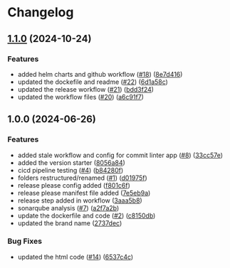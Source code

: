 # Changelog

## [1.1.0](https://github.com/anupam-sy/example-app/compare/v1.0.0...v1.1.0) (2024-10-24)


### Features

* added helm charts and github workflow ([#18](https://github.com/anupam-sy/example-app/issues/18)) ([8e7d416](https://github.com/anupam-sy/example-app/commit/8e7d416be7a3c4826a42543ec3fd97d46b7f0976))
* updated the dockefile and readme ([#22](https://github.com/anupam-sy/example-app/issues/22)) ([6d1a58c](https://github.com/anupam-sy/example-app/commit/6d1a58c3a6b57d1001ff6141329d04332a898b4f))
* updated the release workflow ([#21](https://github.com/anupam-sy/example-app/issues/21)) ([bdd3f24](https://github.com/anupam-sy/example-app/commit/bdd3f24e0cb3ad4024af3951eecaf54a0304b89e))
* updated the workflow files ([#20](https://github.com/anupam-sy/example-app/issues/20)) ([a6c91f7](https://github.com/anupam-sy/example-app/commit/a6c91f7fda0734d40d767d53250fc1685c0abf6f))

## 1.0.0 (2024-06-26)


### Features

* added stale workflow and config for commit linter app ([#8](https://github.com/anupam-sy/example-app/issues/8)) ([33cc57e](https://github.com/anupam-sy/example-app/commit/33cc57e4fffe630b0fde08c553f4457c1e99c350))
* added the version starter ([8056a84](https://github.com/anupam-sy/example-app/commit/8056a849877b9fe711591cb3665eecc097209453))
* cicd pipeline testing ([#4](https://github.com/anupam-sy/example-app/issues/4)) ([b84280f](https://github.com/anupam-sy/example-app/commit/b84280f98739a1f9ef19dc0fbfc3556c1bc319c4))
* folders restructured/renamed ([#1](https://github.com/anupam-sy/example-app/issues/1)) ([d01975f](https://github.com/anupam-sy/example-app/commit/d01975fb62f6aa03bf7eb05324babe562fb6a32b))
* release please config added ([f801c6f](https://github.com/anupam-sy/example-app/commit/f801c6fe620f7a01fae34fd5fa7785dc8b1e14d6))
* release please manifest file added ([7e5eb9a](https://github.com/anupam-sy/example-app/commit/7e5eb9ae9f55eb6b6201fb1588ad77e63773531d))
* release step added in workflow ([3aaa5b8](https://github.com/anupam-sy/example-app/commit/3aaa5b860531641736f7098a03a6461243b0118e))
* sonarqube analysis ([#7](https://github.com/anupam-sy/example-app/issues/7)) ([a2f7a2b](https://github.com/anupam-sy/example-app/commit/a2f7a2b6831ba2ff2e7bf96b52b3a69d4f7e2186))
* update the dockerfile and code ([#2](https://github.com/anupam-sy/example-app/issues/2)) ([c8150db](https://github.com/anupam-sy/example-app/commit/c8150db8d6bbe36874e56ceb811ea83bb80a9501))
* updated the brand name ([2737dec](https://github.com/anupam-sy/example-app/commit/2737dec89cdf5131dc62d997235114a64fb37e30))


### Bug Fixes

* updated the html code ([#14](https://github.com/anupam-sy/example-app/issues/14)) ([6537c4c](https://github.com/anupam-sy/example-app/commit/6537c4c38f7ca5d2f02798d2510e8f2c4f94156e))
